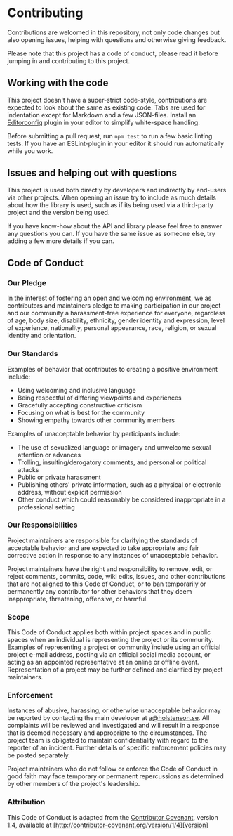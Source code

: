 # Contributing

Contributions are welcomed in this repository, not only code changes but also
opening issues, helping with questions and otherwise giving feedback.

Please note that this project has a code of conduct, please read it before
jumping in and contributing to this project.

## Working with the code

This project doesn't have a super-strict code-style, contributions are expected
to look about the same as existing code. Tabs are used for indentation except
for Markdown and a few JSON-files. Install an [Editorconfig](http://editorconfig.org/)
plugin in your editor to simplify white-space handling.

Before submitting a pull request, run `npm test` to run a few basic linting
tests. If you have an ESLint-plugin in your editor it should run automatically
while you work.

## Issues and helping out with questions

This project is used both directly by developers and indirectly by end-users
via other projects. When opening an issue try to include as much details about
how the library is used, such as if its being used via a third-party project
and the version being used.

If you have know-how about the API and library please feel free to answer any
questions you can. If you have the same issue as someone else, try adding a few
more details if you can.

## Code of Conduct

### Our Pledge

In the interest of fostering an open and welcoming environment, we as
contributors and maintainers pledge to making participation in our project and
our community a harassment-free experience for everyone, regardless of age, body
size, disability, ethnicity, gender identity and expression, level of experience,
nationality, personal appearance, race, religion, or sexual identity and
orientation.

### Our Standards

Examples of behavior that contributes to creating a positive environment
include:

* Using welcoming and inclusive language
* Being respectful of differing viewpoints and experiences
* Gracefully accepting constructive criticism
* Focusing on what is best for the community
* Showing empathy towards other community members

Examples of unacceptable behavior by participants include:

* The use of sexualized language or imagery and unwelcome sexual attention or
advances
* Trolling, insulting/derogatory comments, and personal or political attacks
* Public or private harassment
* Publishing others' private information, such as a physical or electronic
  address, without explicit permission
* Other conduct which could reasonably be considered inappropriate in a
  professional setting

### Our Responsibilities

Project maintainers are responsible for clarifying the standards of acceptable
behavior and are expected to take appropriate and fair corrective action in
response to any instances of unacceptable behavior.

Project maintainers have the right and responsibility to remove, edit, or
reject comments, commits, code, wiki edits, issues, and other contributions
that are not aligned to this Code of Conduct, or to ban temporarily or
permanently any contributor for other behaviors that they deem inappropriate,
threatening, offensive, or harmful.

### Scope

This Code of Conduct applies both within project spaces and in public spaces
when an individual is representing the project or its community. Examples of
representing a project or community include using an official project e-mail
address, posting via an official social media account, or acting as an appointed
representative at an online or offline event. Representation of a project may be
further defined and clarified by project maintainers.

### Enforcement

Instances of abusive, harassing, or otherwise unacceptable behavior may be
reported by contacting the main developer at a@holstenson.se. All
complaints will be reviewed and investigated and will result in a response that
is deemed necessary and appropriate to the circumstances. The project team is
obligated to maintain confidentiality with regard to the reporter of an incident.
Further details of specific enforcement policies may be posted separately.

Project maintainers who do not follow or enforce the Code of Conduct in good
faith may face temporary or permanent repercussions as determined by other
members of the project's leadership.

### Attribution

This Code of Conduct is adapted from the [Contributor Covenant][homepage], version 1.4,
available at [http://contributor-covenant.org/version/1/4][version]

[homepage]: http://contributor-covenant.org
[version]: http://contributor-covenant.org/version/1/4/

